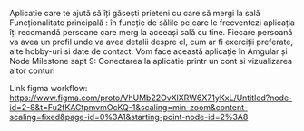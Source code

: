 Aplicație care te ajută să îți găsești prieteni cu care să mergi la sală
Funcționalitate principală : în funcție de sălile pe care le frecventezi aplicația îți recomandă persoane care merg la aceeași sală cu tine.
Fiecare persoană va avea un profil unde va avea detalii despre el, cum ar fi exerciții preferate, alte hobby-uri si date de contact.
Vom face această aplicație în Amgular și Node
Milestone sapt 9: Conectarea la aplicatie printr un cont si vizualizarea altor conturi

Link figma workflow: https://www.figma.com/proto/VhUMb22OvXlXRW6X71yKxL/Untitled?node-id=2-8&t=Fu2fKACtpmvmOcKQ-1&scaling=min-zoom&content-scaling=fixed&page-id=0%3A1&starting-point-node-id=2%3A8
